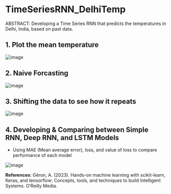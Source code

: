 # TimeSeriesRNN_DelhiTemp
ABSTRACT: Developing a Time Series RNN that predicts the temperatures in Delhi, India, based on past data.

## 1. Plot the mean temperature

![image](https://github.com/mdbromhal/TimeSeriesRNN_DelhiTemp/assets/138244964/34b97697-0766-407b-a187-830687f430cd)

## 2. Naive Forcasting

![image](https://github.com/mdbromhal/TimeSeriesRNN_DelhiTemp/assets/138244964/bafb9e9e-a66e-482d-8c0c-24c9ac7ce7bf)


## 3. Shifting the data to see how it repeats

![image](https://github.com/mdbromhal/TimeSeriesRNN_DelhiTemp/assets/138244964/e33cc084-1ad5-4c4e-ba18-7fbc40f3f89b)

## 4. Developing & Comparing between Simple RNN, Deep RNN, and LSTM Models
- Using MAE (Mean average error), loss, and value of loss to compare performance of each model 

![image](https://github.com/mdbromhal/TimeSeriesRNN_DelhiTemp/assets/138244964/366e6a0f-5a90-4b37-b065-3cd7a4302fdc)


**References**: Géron, A. (2023). Hands-on machine learning with scikit-learn, Keras, and tensorflow: Concepts, tools, and techniques to build Intelligent Systems. O’Reilly Media. 

